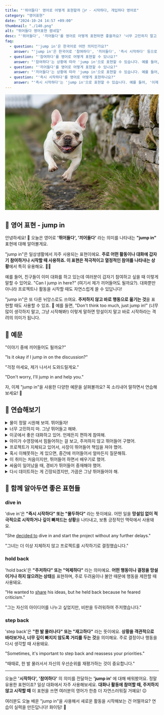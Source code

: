 ```yaml
---
title: "'뛰어들다' 영어로 어떻게 표현할까 🏊‍♂️ - 시작하다, 개입하다 영어로"
category: "영어표현"
date: "2024-10-24 14:57 +09:00"
thumbnail: "./140.png"
alt: "뛰어들다 영어표현 썸네일"
desc: "'뛰어들다', '끼어들다'를 영어로 어떻게 표현하면 좋을까요? '너무 고민하지 말고 그냥 뛰어들어서 해봐', '제가 대화 중에 끼어들어도 될까요?' 등을 영어로 표현하는 법을 배워봅시다. 다양한 예문을 통해서 연습하고 본인의 표현으로 만들어 보세요."
faq:
  - question: "'jump in'은 한국어로 어떤 의미인가요?"
    answer: "'jump in'은 한국어로 '참여하다', '끼어들다', '즉시 시작하다' 등으로 번역될 수 있습니다. 대화나 활동에 즉각적으로 참여하거나 개입할 때 사용합니다."
  - question: "'참여하다'를 영어로 어떻게 표현할 수 있나요?"
    answer: "'참여하다'는 상황에 따라 'jump in'으로 표현할 수 있습니다. 예를 들어, '그 프로젝트에 참여하고 싶어'는 'I want to jump in on that project'로 말할 수 있습니다."
  - question: "'끼어들다'를 영어로 어떻게 표현할 수 있나요?"
    answer: "'끼어들다'는 상황에 따라 'jump in'으로 표현할 수 있습니다. 예를 들어, '대화 중에 끼어들지 마'는 'Don't jump in during the conversation'으로 말할 수 있습니다."
  - question: "'즉시 시작하다'를 영어로 어떻게 표현하나요?"
    answer: "'즉시 시작하다'는 'jump in'으로 표현할 수 있습니다. 예를 들어, '이제 시작해도 돼'는 'You can jump in now'로 표현할 수 있습니다."
---
```


![Leaping French Bulldog](./140-1.jpeg)

## 🌟 영어 표현 - jump in

안녕하세요! 👋 오늘은 영어로 **'뛰어들다', '끼어들다'** 라는 의미를 나타내는 **"jump in"** 표현에 대해 알아볼게요.

"jump in"은 일상생활에서 자주 사용되는 표현이에요. **주로 어떤 활동이나 대화에 갑자기 참여하거나 시작할 때 사용하죠. 이 표현은 적극적이고 열정적인 참여를 나타내는 상황**에서 특히 유용해요. 🏊‍♂️

예를 들어, 친구들이 이미 대화를 하고 있는데 여러분이 갑자기 참여하고 싶을 때 이렇게 말할 수 있어요. "Can I jump in here?" (여기서 제가 끼어들어도 될까요?). 대화뿐만 아니라 프로젝트나 활동을 시작할 때도 자연스럽게 쓸 수 있답니다!

"jump in"은 또 다른 뉘앙스로도 쓰여요. **주저하지 않고 바로 행동으로 옮기는 것**을 표현할 때도 사용할 수 있죠. 🚀 예를 들면, "Don't think too much, just jump in!" (너무 많이 생각하지 말고, 그냥 시작해봐!) 이렇게 말하면 망설이지 말고 바로 시작하라는 격려의 의미가 됩니다.

<script async src="https://pagead2.googlesyndication.com/pagead/js/adsbygoogle.js?client=ca-pub-1465612013356152"
     crossorigin="anonymous"></script>
<!-- engple-horizontal-ad -->

<div 
  data-inline-banner="🎉 새해에는 스픽 AI와 함께 영어 공부하자" 
  data-inline-banner-subtext="설날 특별 할인으로 60%할인 + 추가 7만원 할인! (~2/3)" 
  data-inline-banner-link="https://app.usespeak.com/kr-ko/sale/kr-affiliate-special/?ref=engple-inline"
  data-inline-banner-caption="해당 링크를 통해 구매시 일정액의 수수료를 지급받습니다.">
</div>

## 📖 예문

"이야기 중에 끼어들어도 될까요?"

"Is it okay if I jump in on the discussion?"

"걱정 마세요, 제가 나서서 도와드릴게요."

"Don't worry, I'll jump in and help you."

자, 이제 "jump in"을 사용한 다양한 예문을 살펴볼까요? 꼭 소리내어 말하면서 연습해보세요! 🎤

## 💬 연습해보기

<details>
<summary>물이 정말 시원해 보여. 뛰어들자!</summary>
<span>The water looks so refreshing. Let's jump in!</span>
</details>

<details>
<summary>너무 고민하지 마. 그냥 뛰어들고 해봐.</summary>
<span>Don't think too much about it. Just jump in and give it a try.</span>
</details>

<details>
<summary>이곳에서 좋은 대화하고 있어. 언제든지 편하게 참여해.</summary>
<span>Hey, we're having a great conversation here. <a href="/blog/얼마든지-영어표현/">Feel free to</a> jump in <a href="/blog/in-english/153.anytime/">anytime</a>.</span>
</details>

<details>
<summary>아이가 수영장에서 힘들어하는 걸 보고, 주저하지 않고 뛰어들어 구했어.</summary>
<span>When I saw the kid struggling in the pool, I didn't <a href="/blog/in-english/135.hesitate/">hesitate</a> to jump in and save him.</span>
</details>

<details>
<summary>프로젝트가 지체되고 있어서, 사장이 뛰어들어 책임을 져야 했어.</summary>
<span>The project was <a href="/blog/in-english/031.fall-behind/">falling behind</a>, so the boss had to jump in and take charge.</span>
</details>

<details>
<summary>혹시 이해못하는 게 있으면, 중간에 끼어들어서 얼마든지 질문해줘.</summary>
<span>If there's anything you don't understand, <a href="/blog/얼마든지-영어표현/">feel free to</a> jump in and ask questions <a href="/blog/in-english/153.anytime/">anytime</a>.</span>
</details>

<details>
<summary>이 취미는 처음이지만, 뛰어들어 하면서 배우기로 했어.</summary>
<span>I'm new to this hobby, but I  <a href="/blog/in-english/062.decide-to/">decided to</a> jump in and <a href="/blog/in-english/245.learn/">learn</a> as I go.</span>
</details>

<details>
<summary>싸움이 일어났을 때, 경비가 뛰어들어 중재해야 했어.</summary>
<span>When the fight broke out, security had to jump in and break it up.</span>
</details>

<details>
<summary>다시 데이트하는 게 긴장되겠지만, 가끔은 그냥 뛰어들어야 해.</summary>
<span>I know you're <a href="/blog/in-english/115.nervous/">nervous</a> about dating again, but sometimes you just gotta jump in.</span>
</details>

## 🤝 함께 알아두면 좋은 표현들

### dive in

'dive in'은 **"즉시 시작하다" 또는 "몰두하다"** 라는 뜻이에요. 어떤 일을 **망설임 없이 적극적으로 시작하거나 깊이 빠져드는 상황**을 나타내고, 보통 긍정적인 맥락에서 사용돼요.

"She [decided to](/blog/in-english/062.decide-to/) dive in and start the project without any further delays."

"그녀는 더 이상 지체하지 않고 프로젝트를 시작하기로 결정했습니다."

### hold back

'hold back'은 **"주저하다" 또는 "억제하다"** 라는 의미예요. **어떤 행동이나 결정을 망설이거나 하지 않으려는 상태**를 표현하며, 주로 두려움이나 불안 때문에 행동을 제한할 때 사용돼요.

"He wanted to [share](/blog/in-english/248.share/) his ideas, but he held back because he feared criticism."

"그는 자신의 아이디어를 나누고 싶었지만, 비판을 두려워하여 주저했습니다."

### step back

'step back'은 **"한 발 물러나다" 또는 "재고하다"** 라는 뜻이에요. **상황을 객관적으로 바라보거나, 너무 깊이 빠지지 않도록 거리를 두는 것**을 의미해요. 주로 결정이나 행동을 다시 생각할 때 사용돼요.

"Sometimes, it's important to step back and reassess your priorities."

"때때로, 한 발 물러서서 자신의 우선순위를 재평가하는 것이 중요합니다."

---

오늘은 **'시작하다', '참여하다'** 의 의미를 전달하는 **'jump in'** 에 대해 배워봤어요. 정말 유용한 표현이죠? 일상 대화에서 자주 사용해보세요. **대화나 활동에 참여할 때, 주저하지 않고 시작할 때** 이 표현을 쓰면 여러분의 영어가 한층 더 자연스러워질 거예요! 😉

여러분도 오늘 배운 "jump in"을 사용해서 새로운 활동을 시작해보는 건 어떨까요? 연습이 실력을 만든답니다! 화이팅! 💪

